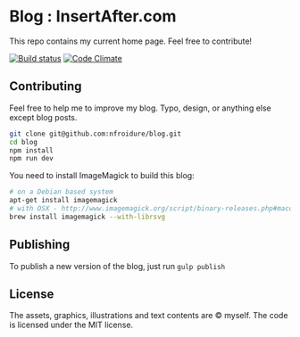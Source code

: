 # Blog : InsertAfter.com

This repo contains my current home page. Feel free to contribute!

[![Build status](https://api.travis-ci.org/nfroidure/blog.svg)](https://travis-ci.org/nfroidure/blog) [![Code Climate](https://codeclimate.com/github/nfroidure/blog.svg)](https://codeclimate.com/github/nfroidure/blog)

## Contributing

Feel free to help me to improve my blog. Typo, design, or anything else except
 blog posts.

```sh
git clone git@github.com:nfroidure/blog.git
cd blog
npm install
npm run dev
```

You need to install ImageMagick to build this blog:
```sh
# on a Debian based system
apt-get install imagemagick
# with OSX - http://www.imagemagick.org/script/binary-releases.php#macosx
brew install imagemagick --with-librsvg
```

## Publishing
To publish a new version of the blog, just run `gulp publish`

## License
The assets, graphics, illustrations and text contents are © myself. The
 code is licensed under the MIT license.
